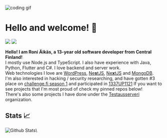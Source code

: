 <!-- (C) ∷𝙹リ╎ ᔑ╎ꖌᔑᓭ -->
![coding gif](https://c.tenor.com/GfSX-u7VGM4AAAAM/coding.gif)
<!-- ∴ᒷꖎᓵ𝙹ᒲᒷ ℸ ̣ 𝙹 ᒲ|| ⊣╎ℸ ̣ ⍑⚍ʖ !¡∷𝙹⎓╎ꖎᒷ -->

# Hello and welcome! 👋
[![](https://img.shields.io/badge/Discord-Raikas%230178-blue?style=flat-square&logo=discord)](https://discord.gg/H8RJDmmb3R)
[![](https://img.shields.io/badge/Twitter-raikasdev-lightblue?style=flat-square&logo=twitter)](https://twitter.com/raikasdev)

**Hello! I am Roni Äikäs, a 13-year old software developer from Central Finland!** \
I mostly use Node.js and TypeScript. I also have experience with Java, Python, Flutter and C#. I love backend and server work. \
Web technologies I love are [WordPress](https://wordpress.org), [Ne**s**tJS](https://nestjs.com), [Ne**x**tJS](https://nextjs.com) and [MongoDB](https://mongodb.com). \
I'm also interested in hacking / security researching, and have gotten #3 place on [challenge.fi season 1](https://challenge.fi) and participated in [1337UP1121](https://1337)
If you want to see projects that I'm most proud of check my pinned repos below! \
There's also some projects I have done under the [Testausserveri](https://github.com/Testausserveri) organization.

## Stats 📈
![Github Stats](https://github-readme-stats.vercel.app/api?username=raikasdev&hide_title=true&show_icons=true&theme=radical)\
